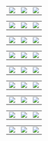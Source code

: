 <table><tr>
<td><img src="out\butterfly_100000_0_trails.gif" 		border=0></td>
<td><img src="out\butterfly_100000_background_0.gif"	border=0></td>
<td><img src="out\butterfly_100000_foreground_0.gif"	border=0></td>    
</tr></table>





<table><tr>
<td><img src="out\hike_100000_0_trails.gif" 		border=0></td>
<td><img src="out\hike_100000_background_0.gif"	border=0></td>
<td><img src="out\hike_100000_foreground_0.gif"	border=0></td>    
</tr></table>





<table><tr>
<td><img src="out\horsejump-low_100000_0_trails.gif" 	 border=0></td>
<td><img src="out\horsejump-low_100000_background_0.gif"	border=0></td>
<td><img src="out\horsejump-low_100000_foreground_0.gif"	border=0></td>    
</tr></table>





<table><tr>
<td><img src="out\kangaroo_100000_0_trails.gif" 	 border=0></td>
<td><img src="out\kangaroo_100000_background_0.gif"	border=0></td>
<td><img src="out\kangaroo_100000_foreground_0.gif"	border=0></td>    
</tr></table>





<table><tr>
<td><img src="out\lab-coat_100000_0_trails.gif" 	 border=0></td>
<td><img src="out\lab-coat_100000_background_0.gif"	border=0></td>
<td><img src="out\lab-coat_100000_foreground_0.gif"	border=0></td>    
</tr></table>





<table><tr>
<td><img src="out\rollerblade_100000_0_trails.gif" 	 border=0></td>
<td><img src="out\rollerblade_100000_background_0.gif"	border=0></td>
<td><img src="out\rollerblade_100000_foreground_0.gif"	border=0></td>    
</tr></table>





<table><tr>
<td><img src="out\swing_100000_0_trails.gif" 	 border=0></td>
<td><img src="out\swing_100000_background_0.gif"	border=0></td>
<td><img src="out\swing_100000_foreground_0.gif"	border=0></td>    
</tr></table>





<table><tr>
<td><img src="out\swing_tire_100000_0_trails.gif" 	 border=0></td>
<td><img src="out\swing_tire_100000_background_0.gif"	border=0></td>
<td><img src="out\swing_tire_100000_foreground_0.gif"	border=0></td>    
</tr></table>





<table><tr>
<td><img src="out\tennis_100000_0_trails.gif" 	 border=0></td>
<td><img src="out\tennis_100000_background_0.gif"	border=0></td>
<td><img src="out\tennis_100000_foreground_0.gif"	border=0></td>    
</tr></table>